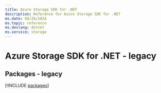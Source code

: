 ```yaml
---
title: Azure Storage SDK for .NET
description: Reference for Azure Storage SDK for .NET
ms.date: 08/26/2024
ms.topic: reference
ms.devlang: dotnet
ms.service: storage
---
```

# Azure Storage SDK for .NET - legacy
## Packages - legacy
[!INCLUDE [packages](storage-index.md)]